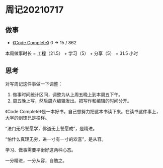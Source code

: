 # 周记20210717

## 做事

- [《Code Complete》](https://book.douban.com/subject/1432042/) 0 -> 15 / 862

本周做事时长 = 工程（21.5） + 学习（5） + 分享（5） = 31.5 小时

## 思考

对写周记这件事做一下调整：

1. 做事时间统计区间，调整为从上周五晚上到本周五下午。
2. 周五晚上写，然后周六编辑发出。把写作和编辑的时间分开。

《Code Complete》是一本好书，自己想努力把这本书读下来。在读书这件事上，大学的剑锋兄是榜样。

“法门无尽誓愿学，佛道无上誓愿成”，是精进。

“怕什么真理无穷，进一寸有一寸的欢喜”，是从容。

学习、做事需要平衡好这两种心态。

一分精进，一分从容，自勉之。
